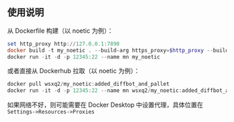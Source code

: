## 使用说明

从 Dockerfile 构建（以 noetic 为例）：

```powershell
set http_proxy http://127.0.0.1:7890
docker build -t my_noetic . --build-arg https_proxy=$http_proxy --build-arg http_proxy=$http_proxy
docker run -it -d -p 12345:22 --name mn my_noetic
```

或者直接从 Dockerhub 拉取（以 noetic 为例）：

```powershell
docker pull wsxq2/my_noetic:added_diffbot_and_pallet
docker run -it -d -p 12345:22 --name mn wsxq2/my_noetic:added_diffbot_and_pallet
```

如果网络不好，则可能需要在 Docker Desktop 中设置代理，具体位置在`Settings->Resources->Proxies`
